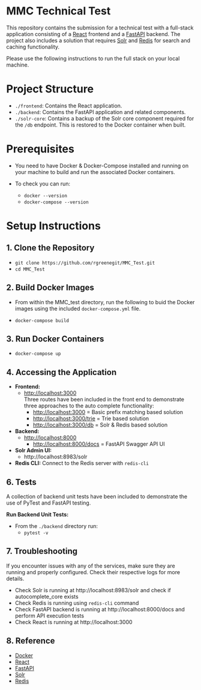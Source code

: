# **MMC Technical Test**

This repository contains the submission for a technical test with a full-stack application consisting of a [React](https://reactjs.org/) frontend and a [FastAPI](https://fastapi.tiangolo.com/) backend.
The project also includes a solution that requires [Solr](https://solr.apache.org/) and [Redis](https://redis.io/) for search and caching functionality.

Please use the following instructions to run the full stack on your local machine.

# **Project Structure**

- `./frontend`: Contains the React application.
- `./backend`: Contains the FastAPI application and related components.
- `./solr-core`: Contains a backup of the Solr core component required for the `/db` endpoint. This is restored to the Docker container when built.

# **Prerequisites**

- You need to have Docker & Docker-Compose installed and running on your machine to build and run the associated Docker containers.

- To check you can run:

  - `docker --version`
  - `docker-compose --version`

# **Setup Instructions**

## **1\. Clone the Repository**

- `git clone https://github.com/rgreenegit/MMC_Test.git`
- `cd MMC_Test`

## **2\. Build Docker Images**

- From within the MMC_test directory, run the following to buid the Docker images using the included `docker-compose.yml` file.

- `docker-compose build`

## **3\. Run Docker Containers**

- `docker-compose up`

## **4\. Accessing the Application**

- **Frontend:**
  - [http://localhost:3000](http://localhost:3000)  
    Three routes have been included in the front end to demonstrate three approaches to the auto complete functionality:
    - [http://localhost:3000](http://localhost:3000) \= Basic prefix matching based solution
    - [http://localhost:3000/trie](http://localhost:3000/trie) \= Trie based solution
    - [http://localhost:3000/db](http://localhost:3000/db) \= Solr & Redis based solution
- **Backend:**
  - [http://localhost:8000](http://localhost:8000)
    - [http://localhost:8000/docs](http://localhost:8000) \= FastAPI Swagger API UI
- **Solr Admin UI:**
  - http://localhost:8983/solr
- **Redis CLI:** Connect to the Redis server with `redis-cli`

## **6\. Tests**

A collection of backend unit tests have been included to demonstrate the use of PyTest and FastAPI testing.

**Run Backend Unit Tests:**

- From the `./backend` directory run:
  - `pytest -v`

## **7\. Troubleshooting**

If you encounter issues with any of the services, make sure they are running and properly configured. Check their respective logs for more details.

- Check Solr is running at http://localhost:8983/solr and check if autocomplete_core exists
- Check Redis is running using `redis-cli` command
- Check FastAPI backend is running at http://localhost:8000/docs and perform API execution tests
- Check React is running at http://localhost:3000

## **8\. Reference**

- [Docker](https://www.docker.com/)
- [React](https://reactjs.org/)
- [FastAPI](https://fastapi.tiangolo.com/)
- [Solr](https://solr.apache.org/)
- [Redis](https://redis.io/)
